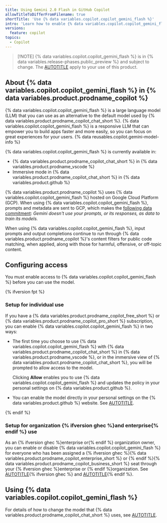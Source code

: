 ```yaml
---
title: Using Gemini 2.0 Flash in GitHub Copilot
allowTitleToDifferFromFilename: true
shortTitle: 'Use {% data variables.copilot.copilot_gemini_flash %}'
intro: 'Learn how to enable {% data variables.copilot.copilot_gemini_flash %} for {% ifversion fpt %}yourself or{% endif %} your organization{% ifversion ghec %} or enterprise{% endif %}.'
versions:
  feature: copilot
topics:
  - Copilot
---
```


> [!NOTE] {% data variables.copilot.copilot_gemini_flash %} is in {% data variables.release-phases.public_preview %} and subject to change. The [AUTOTITLE](/free-pro-team@latest/site-policy/github-terms/github-pre-release-license-terms) apply to your use of this product.

## About {% data variables.copilot.copilot_gemini_flash %} in {% data variables.product.prodname_copilot %}

{% data variables.copilot.copilot_gemini_flash %} is a large language model (LLM) that you can use as an alternative to the default model used by {% data variables.product.prodname_copilot_chat_short %}. {% data variables.copilot.copilot_gemini_flash %} is a responsive LLM that can empower you to build apps faster and more easily, so you can focus on great experiences for your users. {% data reusables.copilot.gemini-model-info %}

{% data variables.copilot.copilot_gemini_flash %} is currently available in:

* {% data variables.product.prodname_copilot_chat_short %} in {% data variables.product.prodname_vscode %}
* Immersive mode in {% data variables.product.prodname_copilot_chat_short %} in {% data variables.product.github %}

{% data variables.product.prodname_copilot %} uses {% data variables.copilot.copilot_gemini_flash %} hosted on Google Cloud Platform (GCP). When using {% data variables.copilot.copilot_gemini_flash %}, prompts and metadata are sent to GCP, which makes the [following data commitment](https://cloud.google.com/gemini/docs/discover/data-governance): _Gemini doesn't use your prompts, or its responses, as data to train its models._

When using {% data variables.copilot.copilot_gemini_flash %}, input prompts and output completions continue to run through {% data variables.product.prodname_copilot %}'s content filters for public code matching, when applied, along with those for harmful, offensive, or off-topic content.

## Configuring access

You must enable access to {% data variables.copilot.copilot_gemini_flash %} before you can use the model.

{% ifversion fpt %}

### Setup for individual use

If you have a {% data variables.product.prodname_copilot_free_short %} or {% data variables.product.prodname_copilot_pro_short %} subscription, you can enable {% data variables.copilot.copilot_gemini_flash %} in two ways:

* The first time you choose to use {% data variables.copilot.copilot_gemini_flash %} with {% data variables.product.prodname_copilot_chat_short %} in {% data variables.product.prodname_vscode %}, or in the immersive view of {% data variables.product.prodname_copilot_chat_short %}, you will be prompted to allow access to the model.

  Clicking **Allow** enables you to use {% data variables.copilot.copilot_gemini_flash %} and updates the policy in your personal settings on {% data variables.product.github %}.

* You can enable the model directly in your personal settings on the {% data variables.product.github %} website. See [AUTOTITLE](/copilot/managing-copilot/managing-copilot-as-an-individual-subscriber/managing-copilot-policies-as-an-individual-subscriber#enabling-or-disabling-alternative-ai-models).

{% endif %}

### Setup for organization {% ifversion ghec %}and enterprise{% endif %} use

As an {% ifversion ghec %}enterprise or{% endif %} organization owner, you can enable or disable {% data variables.copilot.copilot_gemini_flash %} for everyone who has been assigned a {% ifversion ghec %}{% data variables.product.prodname_copilot_enterprise_short %} or {% endif %}{% data variables.product.prodname_copilot_business_short %} seat through your {% ifversion ghec %}enterprise or {% endif %}organization. See [AUTOTITLE](/copilot/managing-copilot/managing-github-copilot-in-your-organization/setting-policies-for-copilot-in-your-organization/managing-policies-for-copilot-in-your-organization){% ifversion ghec %} and [AUTOTITLE](/copilot/managing-copilot/managing-copilot-for-your-enterprise/managing-policies-and-features-for-copilot-in-your-enterprise#copilot-access-to-alternative-ai-models){% endif %}.

## Using {% data variables.copilot.copilot_gemini_flash %}

For details of how to change the model that {% data variables.product.prodname_copilot_chat_short %} uses, see [AUTOTITLE](/copilot/using-github-copilot/ai-models/changing-the-ai-model-for-copilot-chat).
